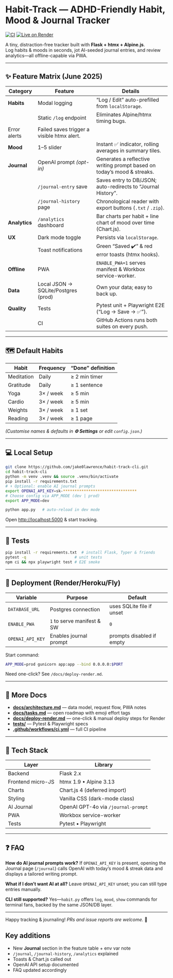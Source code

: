 # Habit-Track — ADHD-Friendly Habit, Mood & Journal Tracker

[![CI](https://github.com/jake0lawrence/habit-track-cli/actions/workflows/ci.yml/badge.svg)](https://github.com/jake0lawrence/habit-track-cli/actions)
[![Live on Render](https://img.shields.io/badge/%E2%9C%85%20LIVE%20on%20Render-00c7b7?style=flat-square&logo=render&logoColor=white)](https://habit-track-cli.onrender.com)

A tiny, distraction-free tracker built with **Flask + htmx + Alpine.js**.  
Log habits & moods in seconds, jot AI-seeded journal entries, and review analytics—all offline-capable via PWA.

---

## ✨ Feature Matrix (June 2025)

| Category | Feature | Details |
|----------|---------|---------|
| **Habits** | Modal logging | “Log / Edit” auto-prefilled from `localStorage`. |
| | Static `/log` endpoint | Eliminates Alpine/htmx timing bugs. |
| Error alerts | Failed saves trigger a visible htmx alert. |
| **Mood** | 1–5 slider | Instant ✅ indicator, rolling averages in summary tiles. |
| **Journal** | OpenAI prompt *(opt-in)* | Generates a reflective writing prompt based on today’s mood & streaks. |
| | `/journal-entry` save | Saves entry to DB/JSON; auto-redirects to “Journal History”. |
| | `/journal-history` page | Chronological reader with export buttons (`.txt` / `.zip`). |
| **Analytics** | `/analytics` dashboard | Bar charts per habit + line chart of mood over time (Chart.js). |
| **UX** | Dark mode toggle | Persists via `localStorage`. |
| | Toast notifications | Green “Saved ✔️” & red error toasts (htmx hooks). |
| **Offline** | PWA | `ENABLE_PWA=1` serves manifest & Workbox service-worker. |
| **Data** | Local JSON → SQLite/Postgres (prod) | Own your data; easy to back up. |
| **Quality** | Tests | Pytest unit + Playwright E2E (“Log → Save → ✅”). |
| | CI | GitHub Actions runs both suites on every push. |

---

## 🗺️ Default Habits

| Habit | Frequency | “Done” definition |
|-------|-----------|-------------------|
| Meditation | Daily | ≥ 2 min timer |
| Gratitude | Daily | ≥ 1 sentence |
| Yoga | 3× / week | ≥ 5 min |
| Cardio | 3× / week | ≥ 5 min |
| Weights | 3× / week | ≥ 1 set |
| Reading | 3× / week | ≥ 1 page |

*(Customise names & defaults in **⚙️ Settings** or edit `config.json`.)*

---

## 💻 Local Setup

```bash
git clone https://github.com/jake0lawrence/habit-track-cli.git
cd habit-track-cli
python -m venv .venv && source .venv/bin/activate
pip install -r requirements.txt
# ⬇️ Optional: enable AI journal prompts
export OPENAI_API_KEY=sk-********************************
# Choose config via APP_MODE (dev | prod)
export APP_MODE=dev

python app.py   # auto-reload in dev mode
````

Open [http://localhost:5000](http://localhost:5000) & start tracking.

---

## 🧪 Tests

```bash
pip install -r requirements.txt  # install Flask, Typer & friends
pytest -q                     # unit tests
npm ci && npx playwright test # E2E smoke
```

---

## 🚀 Deployment (Render/Heroku/Fly)

| Variable         | Purpose                    | Default                   |
| ---------------- | -------------------------- | ------------------------- |
| `DATABASE_URL`   | Postgres connection        | uses SQLite file if unset |
| `ENABLE_PWA`     | `1` to serve manifest & SW | `0`                       |
| `OPENAI_API_KEY` | Enables journal prompt     | prompts disabled if empty |

Start command:

```bash
APP_MODE=prod gunicorn app:app --bind 0.0.0.0:$PORT
```

Need one-click? See `/docs/deploy-render.md`.

---

## 🔬 More Docs

* **[docs/architecture.md](docs/architecture.md)** — data model, request flow, PWA notes  
* **[docs/tasks.md](docs/tasks.md)** — open roadmap with emoji effort tags  
* **[docs/deploy-render.md](docs/deploy-render.md)** — one-click & manual deploy steps for Render  
* **[tests/](tests/)** — Pytest & Playwright specs  
* **[.github/workflows/ci.yml](.github/workflows/ci.yml)** — full CI pipeline

---

## 🔧 Tech Stack

| Layer             | Library                             |
| ----------------- | ----------------------------------- |
| Backend           | Flask 2.x                           |
| Frontend micro-JS | htmx 1.9 • Alpine 3.13              |
| Charts            | Chart.js 4 (deferred import)        |
| Styling           | Vanilla CSS (dark-mode class)       |
| AI Journal        | OpenAI GPT-4o via `/journal-prompt` |
| PWA               | Workbox service-worker              |
| Tests             | Pytest • Playwright                 |

---

## ❓ FAQ

**How do AI journal prompts work?**
If `OPENAI_API_KEY` is present, opening the Journal page (`/journal`) calls
OpenAI with today’s mood & streak data and displays a tailored writing prompt.

**What if I don’t want AI at all?**
Leave `OPENAI_API_KEY` unset; you can still type entries manually.

**CLI still supported?**
Yes—`habit.py` offers `log`, `mood`, `show` commands for terminal fans,
backed by the same JSON/DB layer.

---

Happy tracking & journaling!
*PRs and issue reports are welcome.* 🌱


## Key additions

* New **Journal** section in the feature table + env var note  
* `/journal`, `/journal-history`, `/analytics` explained  
* Toasts & Chart.js called out  
* OpenAI API setup documented  
* FAQ updated accordingly
